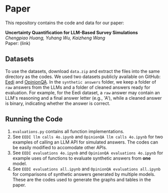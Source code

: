 # Paper
This repository contains the code and data for our paper:

**Uncertainty Quantification for LLM-Based Survey Simulations**\
_Chengpiao Huang, Yuhang Wu, Kaizheng Wang_\
Paper: (link)

## Datasets
To use the datasets, download `data.zip` and extract the files into the same directory as the codes. We used two datasets publicly available on GitHub: [Eedi](https://github.com/joyheyueya/psychometric-alignment) and [OpinionQA](https://github.com/tatsu-lab/opinions_qa). In the `synthetic answers` folder, we keep a folder of `raw` answers from the LLMs and a folder of cleaned answers ready for evaluation. For example, for the Eedi dataset, a `raw` answer may contain an LLM's reasoning and a final answer letter (e.g., 'A'), while a cleaned answer is binary, indicating whether the answer is correct.

## Running the Code
1. `evaluations.py` contains all function implementations.
2. See `EEDI llm calls 4o.ipynb` and `OpinionQA llm calls 4o.ipynb` for two examples of calling an LLM API for simulated answers. The codes can be easily modified to accomodate other APIs.
3. See `EEDI evaluations 4o.ipynb` and `OpinionQA evaluations 4o.ipynb` for example uses of functions to evaluate synthetic answers from **one** model.
4. See `EEDI evaluations all.ipynb` and `OpinionQA evaluations all.ipynb` for comparisons of synthetic answers generated by multiple models. These are the codes used to generate the graphs and tables in the paper.
